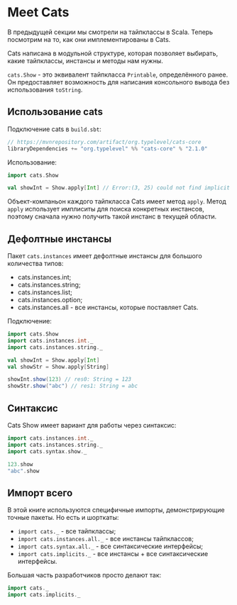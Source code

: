 # Meet Cats

В предыдущей секции мы смотрели на тайпклассы в Scala. Теперь посмотрим на то, как они имплементированы в Cats.

Cats написана в модульной структуре, которая позволяет выбирать, какие тайпклассы, инстансы и методы нам нужны. 

`cats.Show` - это эквивалент тайпкласса `Printable`, определённого ранее. Он предоставляет возможность для написания консольного вывода без использования `toString`.

## Использование cats

Подключение cats в `build.sbt`:

```scala
// https://mvnrepository.com/artifact/org.typelevel/cats-core
libraryDependencies += "org.typelevel" %% "cats-core" % "2.1.0"
```

Использование:

```scala
import cats.Show

val showInt = Show.apply[Int] // Error:(3, 25) could not find implicit value for parameter instance: cats.Show[Int]
```

Объект-компаньон каждого тайпкласса Cats имеет метод `apply`. Метод `apply` использует имплиситы для поиска конкретных инстансов, поэтому сначала нужно получить такой инстанс в текущей области.

## Дефолтные инстансы

Пакет `cats.instances` имеет дефолтные инстансы для большого количества типов:

- cats.instances.int;
- cats.instances.string;
- cats.instances.list;
- cats.instances.option;
- cats.instances.all - все инстансы, которые поставляет Cats.

Подключение:

```scala
import cats.Show
import cats.instances.int._
import cats.instances.string._

val showInt = Show.apply[Int]
val showStr = Show.apply[String]

showInt.show(123) // res0: String = 123
showStr.show("abc") // res1: String = abc
```

## Синтаксис

Cats Show имеет вариант для работы через синтаксис:


```scala
import cats.instances.int._
import cats.instances.string._
import cats.syntax.show._

123.show
"abc".show
```

## Импорт всего

В этой книге используются специфичные импорты, демонстрирующие точные пакеты. Но есть и шорткаты:

- `import cats._` - все тайпклассы;
- `import cats.instances.all._` - все инстансы тайпклассов;
- `import cats.syntax.all._` - все синтаксические интерфейсы;
- `import cats.implicits._` - все инстансы + все синтаксические интерфейсы.


Большая часть разработчиков просто делают так:

```scala
import cats._
import cats.implicits._
```

